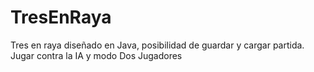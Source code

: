 # TresEnRaya
Tres en raya diseñado en Java, posibilidad de guardar y cargar partida. Jugar contra la IA y modo Dos Jugadores
